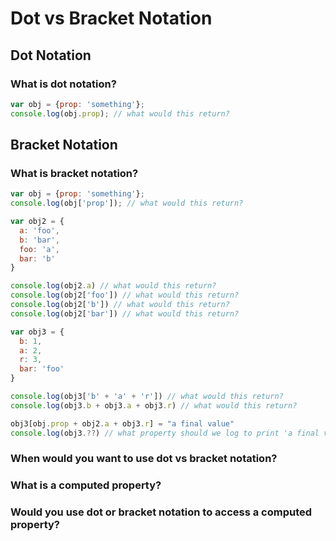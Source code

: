 # Dot vs Bracket Notation

## Dot Notation

### What is dot notation?

``` javascript
var obj = {prop: 'something'};
console.log(obj.prop); // what would this return?
```

## Bracket Notation

### What is bracket notation?

``` javascript
var obj = {prop: 'something'};
console.log(obj['prop']); // what would this return?

var obj2 = {
  a: 'foo',
  b: 'bar',
  foo: 'a',
  bar: 'b'
}

console.log(obj2.a) // what would this return?
console.log(obj2['foo']) // what would this return?
console.log(obj2['b']) // what would this return?
console.log(obj2['bar']) // what would this return?

var obj3 = {
  b: 1,
  a: 2,
  r: 3,
  bar: 'foo'
}

console.log(obj3['b' + 'a' + 'r']) // what would this return?
console.log(obj3.b + obj3.a + obj3.r) // what would this return?

obj3[obj.prop + obj2.a + obj3.r] = "a final value"
console.log(obj3.??) // what property should we log to print 'a final value'
```

### When would you want to use dot vs bracket notation?

### What is a computed property?

### Would you use dot or bracket notation to access a computed property?
